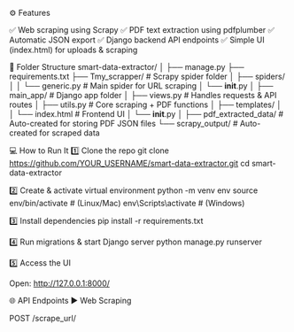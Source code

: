 ⚙️ Features

✅ Web scraping using Scrapy
✅ PDF text extraction using pdfplumber
✅ Automatic JSON export
✅ Django backend API endpoints
✅ Simple UI (index.html) for uploads & scraping

🧩 Folder Structure
smart-data-extractor/
│
├── manage.py
├── requirements.txt
├── Tmy_scrapper/                 # Scrapy spider folder
│   ├── spiders/
│   │   └── generic.py            # Main spider for URL scraping
│   └── __init__.py
│
├── main_app/                     # Django app folder
│   ├── views.py                  # Handles requests & API routes
│   ├── utils.py                  # Core scraping + PDF functions
│   ├── templates/
│   │   └── index.html            # Frontend UI
│   └── __init__.py
│
├── pdf_extracted_data/           # Auto-created for storing PDF JSON files
└── scrapy_output/                # Auto-created for scraped data

💻 How to Run It
1️⃣ Clone the repo
git clone https://github.com/YOUR_USERNAME/smart-data-extractor.git
cd smart-data-extractor

2️⃣ Create & activate virtual environment
python -m venv env
source env/bin/activate     # (Linux/Mac)
env\Scripts\activate        # (Windows)

3️⃣ Install dependencies
pip install -r requirements.txt

4️⃣ Run migrations & start Django server
python manage.py runserver

5️⃣ Access the UI

Open: http://127.0.0.1:8000/

🌐 API Endpoints
▶️ Web Scraping

POST /scrape_url/
